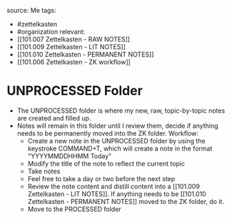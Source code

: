 source: Me
tags: 
- #zettelkasten 
- #organization
relevant:
- [[101.007 Zettelkasten - RAW NOTES]]
- [[101.009 Zettelkasten - LIT NOTES]]
- [[101.010 Zettelkasten - PERMANENT NOTES]]
- [[101.006 Zettelkasten - ZK workflow]]

# UNPROCESSED Folder

- The UNPROCESSED folder is where my new, raw, topic-by-topic notes are created and filled up. 
- Notes will remain in this folder until I review them, decide if anything needs to be permanently moved into the ZK folder. Workflow:
	- Create a new note in the UNPROCESSED folder by using the keystroke COMMAND+T, which will create a note in the format "YYYYMMDDHHMM Today"
	- Modify the title of the note to reflect the current topic
	- Take notes
	- Feel free to take a day or two before the next step
	- Review the note content and distill content into a [[101.009 Zettelkasten - LIT NOTES]]. If anything needs to be [[101.010 Zettelkasten - PERMANENT NOTES]] moved to the ZK folder, do it.
	- Move to the PROCESSED folder
